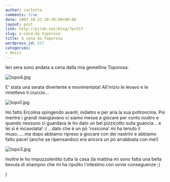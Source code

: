 ```yaml
---
author: carlotta
comments: true
date: 2007-10-22 10:39:58+00:00
layout: post
link: http://pilde.net/blog/?p=517
slug: a-cena-da-toporosa
title: A cena da Toporosa
wordpress_id: 517
categories:
- Amici
---
```


Ieri sera sono andata a cena dalla mia gemellina Toporosa.

![topo4.jpg](http://pilde.net/blog/wp-content/uploads/2007/10/topo4.jpg)




E' stata una serata divertente e movimentata! All'inizio le levavo e le rimettevo il ciuccio...

![topo1.jpg](http://pilde.net/blog/wp-content/uploads/2007/10/topo1.jpg)




Ho fatto Ercolina spingendo avanti, indietro e per aria la sua poltroncina. 
Poi mentre i grandi mangiavano ci siamo messe a giocare per conto nostro e quando nessuno ci guardava le ho dato un bel pizzicotto sulla guancia...  e lei si è incavolata! :( 
...dato che è un pò 'rosicona' mi ha tenuto il muso......ma dopo abbiamo ripreso a giocare con dei nastrini e abbiamo fatto pace!
(anche se ripensandoci era ancora un pò arrabbiata con me!)




![topo3.jpg](http://pilde.net/blog/wp-content/uploads/2007/10/topo3.jpg)




Inoltre le ho impuzzolentito tutta la casa (la mattina mi sono fatta una bella bevuta di shampoo che mi ha ripulito l'intestino con ovvie conseguenze ;)


 )






